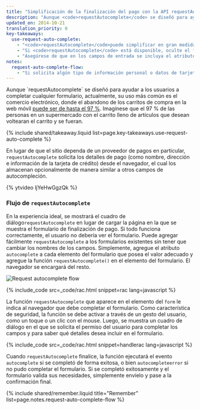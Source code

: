 ```yaml
---
title: "Simplificación de la finalización del pago con la API requestAutocomplete"
description: "Aunque <code>requestAutocomplete</code> se diseñó para ayudar a los usuarios a completar cualquier formulario, actualmente, su uso más común es el comercio electrónico, donde el abandono de los carritos de compra en la web móvil <a href='http://seewhy.com/97-shopping-cart-abandonment-rate-mobile-devices-concern-you/'>puede ser de hasta el 97 %</a>."
updated_on: 2014-10-21
translation_priority: 0
key-takeaways:
  use-request-auto-complete:
    - "<code>requestAutocomplete</code>puede simplificar en gran medida el proceso de finalización del pago y mejorar la experiencia del usuario."
    - "Si <code>requestAutocomplete</code> está disponible, oculte el formulario de finalización de pago y dirija a los usuarios directamente a la página de confirmación."
    - "Asegúrese de que en los campos de entrada se incluya el atributo adecuado de compleción automática."
notes:
  request-auto-complete-flow:
    - "Si solicita algún tipo de información personal o datos de tarjetas de crédito, asegúrese de que el servicio de la página se ofrezca a través de SSL.  De lo contrario, en el cuadro de diálogo se le advertirá al usuario que su información puede no estar segura."
---
```


<p class="intro">
  Aunque `requestAutocomplete` se diseñó para ayudar a los usuarios a completar cualquier formulario, actualmente, su uso más común es el comercio electrónico, donde el abandono de los carritos de compra en la web móvil <a href='http://seewhy.com/97-shopping-cart-abandonment-rate-mobile-devices-concern-you/'>puede ser de hasta el 97 %</a>. Imagínese que el 97 % de las personas en un supermercado con el carrito lleno de artículos que desean voltearan el carrito y se fueran.
</p>


{% include shared/takeaway.liquid list=page.key-takeaways.use-request-auto-complete %}

En lugar de que el sitio dependa de un proveedor de pagos en particular,
`requestAutocomplete` solicita los detalles de pago (como nombre, dirección e información de la
tarjeta de crédito) desde el navegador, el cual los almacenan opcionalmente
 de manera similar a otros campos de autocompleción.

{% ytvideo ljYeHwGgzQk %}

### Flujo de `requestAutocomplete`

En la experiencia ideal, se mostrará el cuadro de diálogo`requestAutocomplete` en lugar de cargar la
página en la que se muestra el formulario de finalización de pago. Si todo funciona correctamente, el usuario no debería ver
el formulario.  Puede agregar fácilmente `requestAutocomplete` a los formularios existentes
sin tener que cambiar los nombres de los campos.  Simplemente, agregue el atributo `autocomplete`
a cada elemento del formulario que posea el valor adecuado y agregue la función
`requestAutocomplete()` en el elemento del formulario. El navegador se encargará
del resto.

<img src="imgs/rac_flow.png" class="center" alt="Request autocomplete flow">

{% include_code src=_code/rac.html snippet=rac lang=javascript %}

La función `requestAutocomplete` que aparece en el elemento del `form` le indica al
navegador que debe completar el formulario.  Como característica de seguridad, la función
se debe activar a través de un gesto del usuario, como un toque o un clic con el mouse. Luego, se muestra un cuadro de diálogo
en el que se solicita el permiso del usuario para completar los campos y para saber qué detalles
desea incluir en el formulario.

{% include_code src=_code/rac.html snippet=handlerac lang=javascript %}

Cuando `requestAutocomplete` finalice, la función ejecutará el evento
`autocomplete` si se completó de forma exitosa, o bien `autocompleteerror` si no
pudo completar el formulario.  Si se completó exitosamente y el formulario
valida sus necesidades, simplemente envíelo y pase a la confirmación
final.

{% include shared/remember.liquid title="Remember" list=page.notes.request-auto-complete-flow %}


